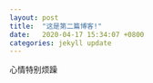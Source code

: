```yaml
---
layout: post
title:  "这是第二篇博客!"
date:   2020-04-17 15:34:07 +0800
categories: jekyll update
---
```

心情特别烦躁
